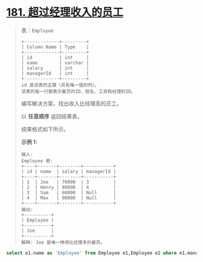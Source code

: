 # [181. 超过经理收入的员工](https://leetcode.cn/problems/employees-earning-more-than-their-managers/)



> 表：`Employee` 
>
> ```
> +-------------+---------+
> | Column Name | Type    |
> +-------------+---------+
> | id          | int     |
> | name        | varchar |
> | salary      | int     |
> | managerId   | int     |
> +-------------+---------+
> id 是该表的主键（具有唯一值的列）。
> 该表的每一行都表示雇员的ID、姓名、工资和经理的ID。
> ```
>
>  
>
> 编写解决方案，找出收入比经理高的员工。
>
> 以 **任意顺序** 返回结果表。
>
> 结果格式如下所示。
>
>  
>
> **示例 1:**
>
> ```
> 输入: 
> Employee 表:
> +----+-------+--------+-----------+
> | id | name  | salary | managerId |
> +----+-------+--------+-----------+
> | 1  | Joe   | 70000  | 3         |
> | 2  | Henry | 80000  | 4         |
> | 3  | Sam   | 60000  | Null      |
> | 4  | Max   | 90000  | Null      |
> +----+-------+--------+-----------+
> 输出: 
> +----------+
> | Employee |
> +----------+
> | Joe      |
> +----------+
> 解释: Joe 是唯一挣得比经理多的雇员。
> ```



```sql
select e1.name as 'Employee' from Employee e1,Employee e2 where e1.managerId = e2.id and e1.salary> e2.salary;
```

